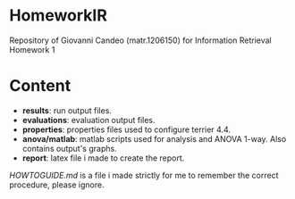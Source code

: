 # HomeworkIR
Repository of Giovanni Candeo (matr.1206150) for Information Retrieval Homework 1

# Content

* **results**: run output files. 
* **evaluations**: evaluation output files.
* **properties**: properties files used to configure terrier 4.4.
* **anova/matlab**: matlab scripts used for analysis and ANOVA 1-way. Also contains output's graphs.
* **report**: latex file i made to create the report.

_HOWTOGUIDE.md_ is a file i made strictly for me to remember the correct procedure, please ignore.
